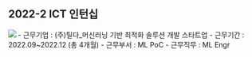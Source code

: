 ## 2022-2 ICT 인턴십
<img src='https://user-images.githubusercontent.com/86222332/209913549-4ebfd045-700b-4c75-9975-077a57f14390.png' align='left'>
- 근무기업 : (주)틸다_머신러닝 기반 최적화 솔루션 개발 스타트업
- 근무기간 : 2022.09~2022.12 (총 4개월)
- 근무부서 : ML PoC
- 근무직무 : ML Engr
